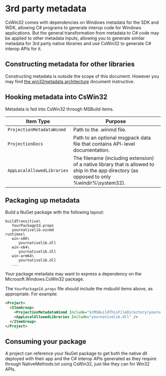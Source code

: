 # 3rd party metadata

CsWin32 comes with dependencies on Windows metadata for the SDK and WDK, allowing C# programs to generate interop code for Windows applications.
But the general transformation from metadata to C# code may be applied to other metadata inputs, allowing you to generate similar metadata for 3rd party native libraries and use CsWin32 to generate C# interop APIs for it.

## Constructing metadata for other libraries

Constructing metadata is outside the scope of this document.
However you may find [the win32metadata architecture](https://github.com/microsoft/win32metadata/blob/main/docs/architecture.md) document instructive.

## Hooking metadata into CsWin32

Metadata is fed into CsWin32 through MSBuild items.

Item Type | Purpose
--|--
`ProjectionMetadataWinmd` | Path to the .winmd file.
`ProjectionDocs` | Path to an optional msgpack data file that contains API-level documentation.
`AppLocalAllowedLibraries` | The filename (including extension) of a native library that is allowed to ship in the app directory (as opposed to only %windir%\system32).

## Packaging up metadata

Build a NuGet package with the following layout:

```
buildTransitive\
   YourPackageId.props
   yournativelib.winmd
runtimes\
   win-x86\
      yournativelib.dll
   win-x64\
      yournativelib.dll
   win-arm64\
      yournativelib.dll
   ...
```

Your package metadata may want to express a dependency on the Microsoft.Windows.CsWin32 package.

The `YourPackageId.props` file should include the msbuild items above, as appropriate.
For example:

```xml
<Project>
  <ItemGroup>
    <ProjectionMetadataWinmd Include="$(MSBuildThisFileDirectory)yournativelib.winmd" />
    <AppLocalAllowedLibraries Include="yournativelib.dll" />
  </ItemGroup>
</Project>
```

## Consuming your package

A project can reference your NuGet package to get both the native dll deployed with their app and the C# interop APIs generated as they require through NativeMethods.txt using CsWin32, just like they can for Win32 APIs.
